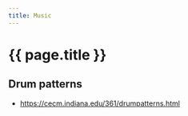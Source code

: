 ```yaml
---
title: Music
---
```


# {{ page.title }}


## Drum patterns
* <https://cecm.indiana.edu/361/drumpatterns.html>

